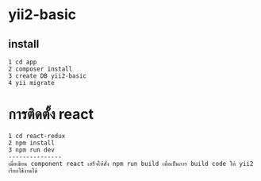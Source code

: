 # yii2-basic
## install
```
1 cd app
2 composer install
3 create DB yii2-basic
4 yii migrate
```

# การติดตั้ง react
```
1 cd react-redux
2 npm install
3 npm run dev
---------------
เมื่อเขียน component react เสร็จให้สั่ง npm run build เพื่อเป็นการ build code ให้ yii2 เรียกใช้งานได้
```

